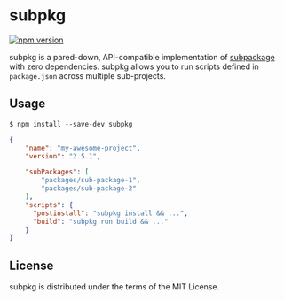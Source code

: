 # subpkg
[![npm version](https://img.shields.io/npm/v/subpkg.svg)](https://www.npmjs.com/package/subpkg)&nbsp;

subpkg is a pared-down, API-compatible implementation of [subpackage][0] with zero dependencies.
subpkg allows you to run scripts defined in `package.json` across multiple sub-projects.

[0]: https://github.com/dupski/subpackage

## Usage

```
$ npm install --save-dev subpkg
```

```json
{
    "name": "my-awesome-project",
    "version": "2.5.1",

    "subPackages": [
        "packages/sub-package-1",
        "packages/sub-package-2"
    ],
    "scripts": {
      "postinstall": "subpkg install && ...",
      "build": "subpkg run build && ..."
    }
}
```

## License

subpkg is distributed under the terms of the MIT License.
